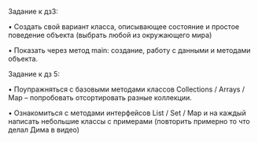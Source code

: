 Задание к дз3:

• Создать свой вариант класса, описывающее состояние и простое поведение объекта (выбрать любой из окружающего мира)

• Показать через метод main: создание, работу с данными и методами объекта.

Задание к дз 5:

• Поупражняться с базовыми методами классов Collections / Arrays / Map – попробовать отсортировать разные коллекции.

• Ознакомиться с методами интерфейсов List / Set / Map и на каждый написать небольшие классы с примерами (повторить примерно то что делал Дима в видео)